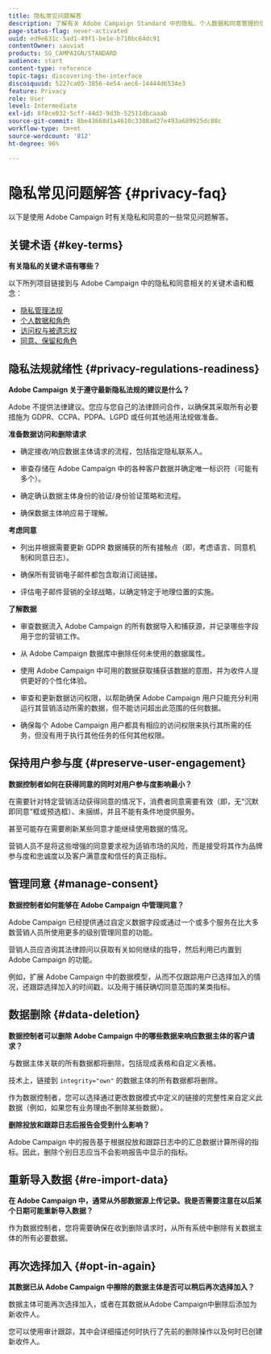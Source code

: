```yaml
---
title: 隐私常见问题解答
description: 了解有关 Adobe Campaign Standard 中的隐私、个人数据和同意管理的信息
page-status-flag: never-activated
uuid: ed9e631c-5ad1-49f1-be1e-b710bc64dc91
contentOwner: sauviat
products: SG_CAMPAIGN/STANDARD
audience: start
content-type: reference
topic-tags: discovering-the-interface
discoiquuid: 5227ca05-3856-4e54-aec6-14444d6534e3
feature: Privacy
role: User
level: Intermediate
exl-id: 8f8ce032-5cff-44d3-9d3b-52511dbcaaab
source-git-commit: 8be43668d1a4610c3388ad27e493a689925dc88c
workflow-type: tm+mt
source-wordcount: '812'
ht-degree: 96%

---
```


# 隐私常见问题解答 {#privacy-faq}

以下是使用 Adobe Campaign 时有关隐私和同意的一些常见问题解答。

## 关键术语 {#key-terms}

**有关隐私的关键术语有哪些？**

以下所列项目链接到与 Adobe Campaign 中的隐私和同意相关的关键术语和概念：

* [隐私管理法规](../../start/using/privacy-management.md#privacy-management-regulations)
* [个人数据和角色](../../start/using/privacy.md#personal-data)
* [访问权与被遗忘权](../../start/using/privacy-management.md#right-access-forgotten)
* [同意、保留和角色](../../start/using/privacy-management.md#consent-retention-roles)

## 隐私法规就绪性 {#privacy-regulations-readiness}

**Adobe Campaign 关于遵守最新隐私法规的建议是什么？**

Adobe 不提供法律建议。您应与您自己的法律顾问合作，以确保其采取所有必要措施为 GDPR、CCPA、PDPA、LGPD 或任何其他适用法规做准备。

**准备数据访问和删除请求**

* 确定接收/响应数据主体请求的流程，包括指定隐私联系人。

* 审查存储在 Adobe Campaign 中的各种客户数据并确定唯一标识符（可能有多个）。

* 确定确认数据主体身份的验证/身份验证策略和流程。

* 确保数据主体响应易于理解。

**考虑同意**

* 列出并根据需要更新 GDPR 数据捕获的所有接触点（即，考虑语言、同意机制和同意日志）。

* 确保所有营销电子邮件都包含取消订阅链接。

* 评估电子邮件营销的全球战略，以确定特定于地理位置的实施。

**了解数据**

* 审查数据流入 Adobe Campaign 的所有数据导入和捕获源，并记录哪些字段用于您的营销工作。

* 从 Adobe Campaign 数据库中删除任何未使用的数据属性。

* 使用 Adobe Campaign 中可用的数据获取捕获该数据的意图，并为收件人提供更好的个性化体验。

* 审查和更新数据访问权限，以帮助确保 Adobe Campaign 用户只能充分利用运行其营销活动所需的数据，但不能访问超出此范围的任何数据。

* 确保每个 Adobe Campaign 用户都具有相应的访问权限来执行其所需的任务，但没有用于执行其他任务的任何其他权限。

## 保持用户参与度 {#preserve-user-engagement}

**数据控制者如何在获得同意的同时对用户参与度影响最小？**

在需要针对特定营销活动获得同意的情况下，消费者同意需要有效（即，无“沉默即同意”框或预选框）、未捆绑，并且不能有条件地提供服务。

甚至可能存在需要刷新某些同意才能继续使用数据的情况。

营销人员不是将这些增强的同意要求视为适销市场的风险，而是接受将其作为品牌参与度和忠诚度以及客户满意度和信任的真正指标。

## 管理同意 {#manage-consent}

**数据控制者如何能够在 Adobe Campaign 中管理同意？**

Adobe Campaign 已经提供通过自定义数据字段或通过一个或多个服务在比大多数营销人员所使用更多的级别管理同意的功能。

营销人员应咨询其法律顾问以获取有关如何继续的指导，然后利用已内置到 Adobe Campaign 的功能。

例如，扩展 Adobe Campaign 中的数据模型，从而不仅跟踪用户已选择加入的情况，还跟踪选择加入的时间戳，以及用于捕获确切同意范围的某类指标。

## 数据删除 {#data-deletion}

**数据控制者可以删除 Adobe Campaign 中的哪些数据来响应数据主体的客户请求？**

与数据主体关联的所有数据都将删除，包括现成表格和自定义表格。

技术上，链接到 `integrity="own"` 的数据主体的所有数据都将删除。

作为数据控制者，您可以选择通过更改数据模式中定义的链接的完整性来自定义此数据（例如，如果您有业务理由不删除某些数据）。

**删除投放和跟踪日志后报告会受到什么影响？**

Adobe Campaign 中的报告基于根据投放和跟踪日志中的汇总数据计算所得的指标。因此，删除个别日志应当不会影响报告中显示的指标。

## 重新导入数据 {#re-import-data}

**在 Adobe Campaign 中，通常从外部数据源上传记录。我是否需要注意在以后某个日期可能重新导入数据？**

作为数据控制者，您将需要确保在收到删除请求时，从所有系统中删除有关数据主体的所有必要数据。

## 再次选择加入 {#opt-in-again}

**其数据已从 Adobe Campaign 中擦除的数据主体是否可以稍后再次选择加入？**

数据主体可能再次选择加入，或者在其数据从Adobe Campaign中删除后添加为新收件人。

您可以使用审计跟踪，其中会详细描述何时执行了先前的删除操作以及何时已创建新收件人。
